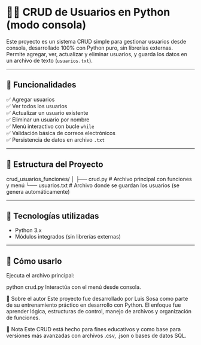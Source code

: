# 🧑‍💻 CRUD de Usuarios en Python (modo consola)

Este proyecto es un sistema CRUD simple para gestionar usuarios desde consola, desarrollado 100% con Python puro, sin librerías externas.  
Permite agregar, ver, actualizar y eliminar usuarios, y guarda los datos en un archivo de texto (`usuarios.txt`).

---

## 🚀 Funcionalidades

✅ Agregar usuarios  
✅ Ver todos los usuarios  
✅ Actualizar un usuario existente  
✅ Eliminar un usuario por nombre  
✅ Menú interactivo con bucle `while`  
✅ Validación básica de correos electrónicos  
✅ Persistencia de datos en archivo `.txt`

---

## 📁 Estructura del Proyecto

crud_usuarios_funciones/
│
├── crud.py # Archivo principal con funciones y menú
└── usuarios.txt # Archivo donde se guardan los usuarios (se genera automáticamente)


---

## 🧩 Tecnologías utilizadas

- Python 3.x
- Módulos integrados (sin librerías externas)

---

## 🧪 Cómo usarlo

Ejecuta el archivo principal:

python crud.py
Interactúa con el menú desde consola.

🧠 Sobre el autor
Este proyecto fue desarrollado por Luis Sosa como parte de su entrenamiento práctico en desarrollo con Python.
El enfoque fue aprender lógica, estructuras de control, manejo de archivos y organización de funciones.

📌 Nota
Este CRUD está hecho para fines educativos y como base para versiones más avanzadas con archivos .csv, .json o bases de datos SQL.
